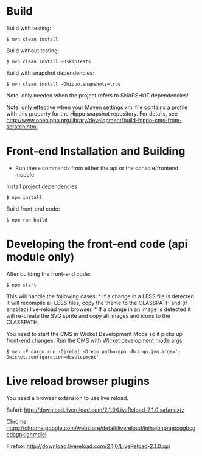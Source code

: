 # Build
Build with testing:

    $ mvn clean install

Build without testing:

    $ mvn clean install -DskipTests

Build with snapshot dependencies:

    $ mvn clean install -Dhippo.snapshots=true

 Note: only needed when the project refers to SNAPSHOT dependencies!

 Note: only effective when your Maven settings.xml file contains a profile
       with this property for the Hippo snapshot repository. For details, see
       http://www.onehippo.org/library/development/build-hippo-cms-from-scratch.html

# Front-end Installation and Building
* Run these commands from either the api or the console/frontend module

Install project dependencies

    $ npm install

Build front-end code:

    $ npm run build

# Developing the front-end code (api module only)
After building the front-end code:

    $ npm start

This will handle the following cases:
    * If a change in a LESS file is detected it will recompile all LESS files, copy the theme to the CLASSPATH and (if
      enabled) live-reload your browser.
    * If a change in an image is detected it will re-create the SVG sprite and copy all images and icons to the CLASSPATH.

You need to start the CMS in Wicket Development Mode so it picks up front-end changes.
Run the CMS with Wicket development mode args:

    $ mvn -P cargo.run -Djrebel -Drepo.path=repo -Dcargo.jvm.args='-Dwicket.configuration=development'

# Live reload browser plugins
You need a browser extension to use live reload.

Safari:
http://download.livereload.com/2.1.0/LiveReload-2.1.0.safariextz

Chrome:
https://chrome.google.com/webstore/detail/livereload/jnihajbhpnppcggbcgedagnkighmdlei

Firefox:
http://download.livereload.com/2.1.0/LiveReload-2.1.0.xpi
